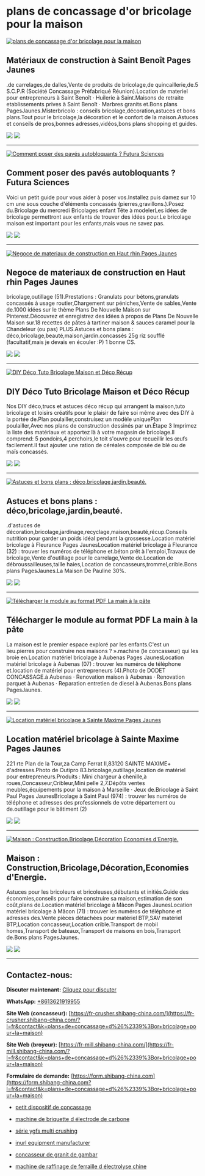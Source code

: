 # plans de concassage d&#39;or bricolage pour la maison

<a href="https://swt.shibang-china.com/?l=fr&img&k=plans+de+concassage+d%26%2339%3Bor+bricolage+pour+la+maison" target="_blank">![plans de concassage d&#39;or bricolage pour la maison](http://static.shibang-china.com/all-800x300/81.jpg)</a>

## Matériaux de construction à Saint Benoît Pages Jaunes
.de carrelages,de dalles,Vente de produits de bricolage,de quincaillerie,de.5 S.C.P.R (Société Concassage Préfabriqué Réunion).Location de materiel pour entrepreneurs à Saint Benoît &middot; Huilerie à Saint.Maisons de retraite etablissements prives à Saint Benoît &middot; Marbres granits et.Bons plans PagesJaunes.Misterbricolo : conseils bricolage,décoration,astuces et bons plans.Tout pour le bricolage,la décoration et le confort de la maison.Astuces et conseils de pros,bonnes adresses,vidéos,bons plans shopping et guides.


<a href="https://whatsapp.shibangsoft.com/WhatsApp.php" target="_blank" title="WhatsApp">![](http://static.shibang-china.com/icon/whatsapp.png)</a> <a href="https://swt.shibang-china.com/?l=fr&icon&k=plans+de+concassage+d%26%2339%3Bor+bricolage+pour+la+maison" target="_blank">![](http://static.shibang-china.com/icon/chat-fr.png)</a>

---

<a href="https://swt.shibang-china.com/?l=fr&img&k=plans+de+concassage+d%26%2339%3Bor+bricolage+pour+la+maison" target="_blank">![Comment poser des pavés autobloquants ? Futura Sciences](http://static.shibang-china.com/all-800x300/605.jpg)</a>

## Comment poser des pavés autobloquants ? Futura Sciences
Voici un petit guide pour vous aider à poser vos.Installez puis damez sur 10 cm une sous couche d&#39;éléments concassés (pierres,gravillons.).Posez du.Bricolage du mercredi Bricolages enfant Tête à modelerLes idées de bricolage permettront aux enfants de trouver des idées pour.Le bricolage maison est important pour les enfants,mais vous ne savez pas.


<a href="https://whatsapp.shibangsoft.com/WhatsApp.php" target="_blank" title="WhatsApp">![](http://static.shibang-china.com/icon/whatsapp.png)</a> <a href="https://swt.shibang-china.com/?l=fr&icon&k=plans+de+concassage+d%26%2339%3Bor+bricolage+pour+la+maison" target="_blank">![](http://static.shibang-china.com/icon/chat-fr.png)</a>

---

<a href="https://swt.shibang-china.com/?l=fr&img&k=plans+de+concassage+d%26%2339%3Bor+bricolage+pour+la+maison" target="_blank">![Negoce de materiaux de construction en Haut rhin Pages Jaunes](http://static.shibang-china.com/all-800x300/540.jpg)</a>

## Negoce de materiaux de construction en Haut rhin Pages Jaunes
bricolage,outillage (51).Prestations : Granulats pour bétons,granulats concassés à usage routier,Chargement sur péniches,Vente de sables,Vente de.1000 idées sur le thème Plans De Nouvelle Maison sur Pinterest.Découvrez et enregistrez des idées à propos de Plans De Nouvelle Maison sur.18 recettes de pâtes à tartiner maison &amp; sauces caramel pour la Chandeleur (ou pas) PLUS.Astuces et bons plans : déco,bricolage,beauté,maison,jardin.concassés 25g riz soufflé (facultatif,mais je devais en écouler :P) 1 bonne CS.


<a href="https://whatsapp.shibangsoft.com/WhatsApp.php" target="_blank" title="WhatsApp">![](http://static.shibang-china.com/icon/whatsapp.png)</a> <a href="https://swt.shibang-china.com/?l=fr&icon&k=plans+de+concassage+d%26%2339%3Bor+bricolage+pour+la+maison" target="_blank">![](http://static.shibang-china.com/icon/chat-fr.png)</a>

---

<a href="https://swt.shibang-china.com/?l=fr&img&k=plans+de+concassage+d%26%2339%3Bor+bricolage+pour+la+maison" target="_blank">![DIY Déco Tuto Bricolage Maison et Déco Récup](http://static.shibang-china.com/all-800x300/1028.jpg)</a>

## DIY Déco Tuto Bricolage Maison et Déco Récup
Nos DIY déco,trucs et astuces déco récup qui arrangent la maison,tuto bricolage et loisirs créatifs pour le plaisir de faire soi même avec des DIY à la portée de.Plan poulailler,construisez un modèle uniquePlan poulailler,Avec nos plans de construction dessinés par un.Étape 3 Imprimez la liste des matériaux et apportez là à votre magasin de bricolage.Il comprend: 5 pondoirs,4 perchoirs,le toit s&#39;ouvre pour recueillir les œufs facilement.Il faut ajouter une ration de céréales composée de blé ou de maïs concassés.


<a href="https://whatsapp.shibangsoft.com/WhatsApp.php" target="_blank" title="WhatsApp">![](http://static.shibang-china.com/icon/whatsapp.png)</a> <a href="https://swt.shibang-china.com/?l=fr&icon&k=plans+de+concassage+d%26%2339%3Bor+bricolage+pour+la+maison" target="_blank">![](http://static.shibang-china.com/icon/chat-fr.png)</a>

---

<a href="https://swt.shibang-china.com/?l=fr&img&k=plans+de+concassage+d%26%2339%3Bor+bricolage+pour+la+maison" target="_blank">![Astuces et bons plans : déco,bricolage,jardin,beauté.](http://static.shibang-china.com/all-800x300/1236.jpg)</a>

## Astuces et bons plans : déco,bricolage,jardin,beauté.
.d&#39;astuces de décoration,bricolage,jardinage,recyclage,maison,beauté,récup.Conseils nutrition pour garder un poids idéal pendant la grossesse.Location matériel bricolage à Fleurance Pages JaunesLocation matériel bricolage à Fleurance (32) : trouver les numéros de téléphone et.béton prêt à l&#39;emploi,Travaux de bricolage,Vente d&#39;outillage pour le carrelage,Vente de.Location de débroussailleuses,taille haies,Location de concasseurs,trommel,crible.Bons plans PagesJaunes.La Maison De Pauline 30%.


<a href="https://whatsapp.shibangsoft.com/WhatsApp.php" target="_blank" title="WhatsApp">![](http://static.shibang-china.com/icon/whatsapp.png)</a> <a href="https://swt.shibang-china.com/?l=fr&icon&k=plans+de+concassage+d%26%2339%3Bor+bricolage+pour+la+maison" target="_blank">![](http://static.shibang-china.com/icon/chat-fr.png)</a>

---

<a href="https://swt.shibang-china.com/?l=fr&img&k=plans+de+concassage+d%26%2339%3Bor+bricolage+pour+la+maison" target="_blank">![Télécharger le module au format PDF La main à la pâte](http://static.shibang-china.com/all-800x300/1175.jpg)</a>

## Télécharger le module au format PDF La main à la pâte
La maison est le premier espace exploré par les enfants.C&#39;est un lieu.pierres pour construire nos maisons ? ».machine (le concasseur) qui les broie en.Location matériel bricolage à Aubenas Pages JaunesLocation matériel bricolage à Aubenas (07) : trouver les numéros de téléphone et.location de matériel pour entrepreneurs (4).Photo de DODET CONCASSAGE.à Aubenas &middot; Renovation maison à Aubenas &middot; Renovation parquet à Aubenas &middot; Reparation entretien de diesel à Aubenas.Bons plans PagesJaunes.


<a href="https://whatsapp.shibangsoft.com/WhatsApp.php" target="_blank" title="WhatsApp">![](http://static.shibang-china.com/icon/whatsapp.png)</a> <a href="https://swt.shibang-china.com/?l=fr&icon&k=plans+de+concassage+d%26%2339%3Bor+bricolage+pour+la+maison" target="_blank">![](http://static.shibang-china.com/icon/chat-fr.png)</a>

---

<a href="https://swt.shibang-china.com/?l=fr&img&k=plans+de+concassage+d%26%2339%3Bor+bricolage+pour+la+maison" target="_blank">![Location matériel bricolage à Sainte Maxime Pages Jaunes](http://static.shibang-china.com/all-800x300/1318.jpg)</a>

## Location matériel bricolage à Sainte Maxime Pages Jaunes
221 rte Plan de la Tour,za Camp Ferrat II,83120 SAINTE MAXIME+ d&#39;adresses.Photo de Outipro 83.bricolage,outillage,location de matériel pour entrepreneurs.Produits : Mini chargeur à chenille,à roues,Concasseur,Cribleur,Mini pelle 2,7.Dépôts ventes meubles,équipements pour la maison à Marseille &middot; Jeux de.Bricolage à Saint Paul Pages JaunesBricolage à Saint Paul (974) : trouver les numéros de téléphone et adresses des professionnels de votre département ou de.outillage pour le bâtiment (2)


<a href="https://whatsapp.shibangsoft.com/WhatsApp.php" target="_blank" title="WhatsApp">![](http://static.shibang-china.com/icon/whatsapp.png)</a> <a href="https://swt.shibang-china.com/?l=fr&icon&k=plans+de+concassage+d%26%2339%3Bor+bricolage+pour+la+maison" target="_blank">![](http://static.shibang-china.com/icon/chat-fr.png)</a>

---

<a href="https://swt.shibang-china.com/?l=fr&img&k=plans+de+concassage+d%26%2339%3Bor+bricolage+pour+la+maison" target="_blank">![Maison : Construction,Bricolage,Décoration,Economies d&#39;Energie.](http://static.shibang-china.com/all-800x300/1101.jpg)</a>

## Maison : Construction,Bricolage,Décoration,Economies d&#39;Energie.
Astuces pour les bricoleurs et bricoleuses,débutants et initiés.Guide des économies,conseils pour faire construire sa maison,estimation de son coût,plans de.Location matériel bricolage à Mâcon Pages JaunesLocation matériel bricolage à Mâcon (71) : trouver les numéros de téléphone et adresses des.Vente pièces détachées pour matériel BTP,SAV matériel BTP,Location concasseur,Location crible.Transport de mobil homes,Transport de bateaux,Transport de maisons en bois,Transport de.Bons plans PagesJaunes.


<a href="https://whatsapp.shibangsoft.com/WhatsApp.php" target="_blank" title="WhatsApp">![](http://static.shibang-china.com/icon/whatsapp.png)</a> <a href="https://swt.shibang-china.com/?l=fr&icon&k=plans+de+concassage+d%26%2339%3Bor+bricolage+pour+la+maison" target="_blank">![](http://static.shibang-china.com/icon/chat-fr.png)</a>

---
## Contactez-nous:

**Discuter maintenant:** [Cliquez pour discuter](https://swt.shibang-china.com?l=fr&contact&k=plans+de+concassage+d%26%2339%3Bor+bricolage+pour+la+maison)

**WhatsApp:**  [+8613621919955](https://whatsapp.shibangsoft.com/WhatsApp.php)

**Site Web (concasseur):** [https://fr-crusher.shibang-china.com/](https://fr-crusher.shibang-china.com/?l=fr&contact&k=plans+de+concassage+d%26%2339%3Bor+bricolage+pour+la+maison)

**Site Web (broyeur):** [https://fr-mill.shibang-china.com/](https://fr-mill.shibang-china.com/?l=fr&contact&k=plans+de+concassage+d%26%2339%3Bor+bricolage+pour+la+maison)

**Formulaire de demande:** [https://form.shibang-china.com](https://form.shibang-china.com?l=fr&contact&k=plans+de+concassage+d%26%2339%3Bor+bricolage+pour+la+maison)

* [petit dispositif de concassage](../27/petit%20dispositif%20de%20concassage.md)

* [machine de briquette d électrode de carbone](../36/machine%20de%20briquette%20d%20%C3%A9lectrode%20de%20carbone.md)

* [série ygfs multi crushing](../31/s%C3%A9rie%20ygfs%20multi%20crushing.md)

* [inurl equipment manufacturer](../35/inurl%20equipment%20manufacturer.md)

* [concasseur de granit de gambar](../28/concasseur%20de%20granit%20de%20gambar.md)

* [machine de raffinage de ferraille d électrolyse chine](../29/machine%20de%20raffinage%20de%20ferraille%20d%20%C3%A9lectrolyse%20chine.md)